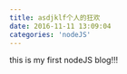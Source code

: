 ```yaml
---
title: asdjklf个人的狂欢
date: 2016-11-11 13:09:04
categories: 'nodeJS'
---
```

this is my first nodeJS blog!!!